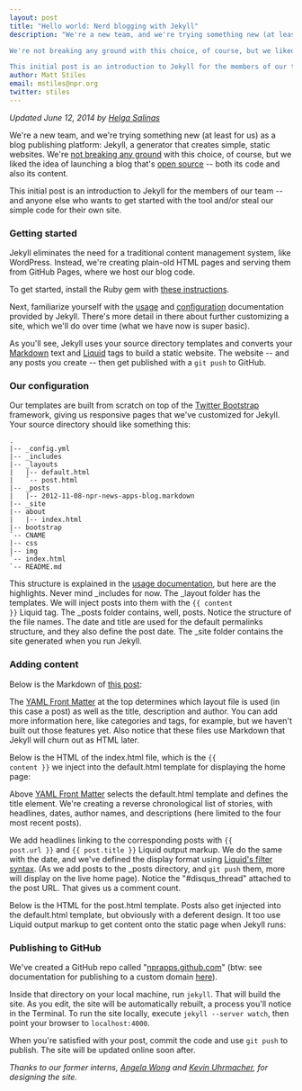 ```yaml
---
layout: post
title: "Hello world: Nerd blogging with Jekyll"
description: "We're a new team, and we're trying something new (at least for us) as a blog publishing platform: Jekyll, a generator that creates simple, static websites. <br><br>

We're not breaking any ground with this choice, of course, but we liked the idea of launching a blog that's open source — both its code and also its content.<br><br>

This initial post is an introduction to Jekyll for the members of our team -- and anyone else who wants to get started with the tool and/or steal our simple code for their own site."
author: Matt Stiles
email: mstiles@npr.org
twitter: stiles
---
```


*Updated June 12, 2014 by [Helga Salinas](https://twitter.com/helga_salinas)*

We're a new team, and we're trying something new (at least for us) as a blog publishing platform: Jekyll, a generator that creates simple, static websites. We're [not breaking any ground](http://developmentseed.org/blog/2011/09/09/jekyll-github-pages/) with this choice, of course, but we liked the idea of launching a blog that's [open source](http://github.com/nprapps/nprapps.github.com) -- both its code and also its content. 

This initial post is an introduction to Jekyll for the members of our team -- and anyone else who wants to get started with the tool and/or steal our simple code for their own site. 

### Getting started

Jekyll eliminates the need for a traditional content management system, like WordPress. Instead, we're creating plain-old HTML pages and serving them from GitHub Pages, where we host our blog code.

To get started, install the Ruby gem with [these instructions](http://jekyllrb.com/docs/installation/). 

Next, familiarize yourself with the [usage](http://jekyllrb.com/docs/usage/) and [configuration](http://jekyllrb.com/docs/configuration/) documentation provided by Jekyll. There's more detail in there about further customizing a site, which we'll do over time (what we have now is super basic). 

As you'll see, Jekyll uses your source directory templates and converts your [Markdown](http://daringfireball.net/projects/markdown/syntax) text and [Liquid](https://github.com/Shopify/liquid/wiki/Liquid-for-Designers) tags to build a static website. The website -- and any posts you create -- then get published with a <code>git push</code> to GitHub.

### Our configuration

Our templates are built from scratch on top of the [Twitter Bootstrap](http://twitter.github.com/bootstrap/) framework, giving us responsive pages that we've customized for Jekyll. Your source directory should like something this:

	.
	|-- _config.yml
	|-- _includes
	|-- _layouts
	|   |-- default.html
	|   `-- post.html
	|-- _posts
	|   |-- 2012-11-08-npr-news-apps-blog.markdown
	|-- _site
	|-- about
	|   |-- index.html
	|-- bootstrap
	`-- CNAME
	|-- css
	|-- img
	`-- index.html
	`-- README.md

This structure is explained in the [usage documentation](http://jekyllrb.com/docs/usage/), but here are the highlights. Never mind &#95;includes for now. The &#95;layout folder has the templates. We will inject posts into them with the <code>&#123;&#123; content &#125;&#125;</code> Liquid tag. The &#95;posts folder contains, well, posts. Notice the structure of the file names. The date and title are used for the default permalinks structure, and they also define the post date. The &#95;site folder contains the site generated when you run Jekyll.

### Adding content

Below is the Markdown of [this post](http://blog.apps.npr.org/2012/11/08/npr-news-apps-blog.html): 

<script src="https://gist.github.com/3745792.js?file=post">
</script> 

The [YAML Front Matter](http://jekyllrb.com/docs/frontmatter/) at the top determines which layout file is used (in this case a post) as well as the title, description and author. You can add more information here, like categories and tags, for example, but we haven't built out those features yet. Also notice that these files use Markdown that Jekyll will churn out as HTML later.

Below is the HTML of the index.html file, which is the <code>&#123;&#123; content &#125;&#125;</code> we inject into the default.html template for displaying the home page:

<script src="https://gist.github.com/3745411.js?file=index.html">
</script>

Above [YAML Front Matter](http://jekyllrb.com/docs/frontmatter/) selects the default.html template and defines the title element. We're creating a reverse chronological list of stories, with headlines, dates, author names, and descriptions (here limited to the four most recent posts).

We add headlines linking to the corresponding posts with <code>&#123;&#123; post.url &#125;&#125;</code> and <code>&#123;&#123; post.title &#125;&#125;</code> Liquid output markup. We do the same with the date, and we've defined the display format using [Liquid's filter syntax](http://webcache.googleusercontent.com/search?q=cache:http://liquid.rubyforge.org/classes/Liquid/StandardFilters.html). (As we add posts to the &#95;posts directory, and <code>git push</code> them, more will display on the live home page). Notice the "#disqus_thread" attached to the post URL. That gives us a comment count. 

Below is the HTML for the post.html template. Posts also get injected into the default.html template, but obviously with a deferent design. It too use Liquid output markup to get content onto the static page when Jekyll runs: 

<script src="https://gist.github.com/3757582.js?file=post.html">
</script>

### Publishing to GitHub

We've created a GitHub repo called "[nprapps.github.com](https://github.com/nprapps/nprapps.github.com)" (btw: see documentation for publishing to a custom domain [here](https://help.github.com/articles/setting-up-a-custom-domain-with-pages)). 

Inside that directory on your local machine, run <code>jekyll</code>. That will build the site. As you edit, the site will be automatically rebuilt, a process you'll notice in the Terminal. To run the site locally, execute <code>jekyll --server watch</code>, then point your browser to <code>localhost:4000</code>. 

When you're satisfied with your post, commit the code and use <code>git push</code> to publish. The site will be updated online soon after.

<em>Thanks to our former interns, <a href="http://twitter.com/afwong">Angela Wong</a> and <a href="http://twitter.com/KevinUhrm">Kevin Uhrmacher</a>, for designing the site.</em> 
